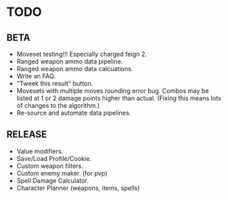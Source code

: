 # TODO
## BETA
* Moveset testing!!! Especially charged feign 2.
* Ranged weapon ammo data pipeline.
* Ranged weapon ammo data calcuations.
* Write an FAQ.
* "Tweek this result" button.
* Movesets with multiple moves rounding error bug. Combos may be listed at 1 or 2 damage points higher than actual. (Fixing this means lots of changes to the algorithm.)
* Re-source and automate data pipelines.
## RELEASE
* Value modifiers.
* Save/Load Profile/Cookie.
* Custom weapon filters.
* Custom enemy maker. (for pvp)
* Spell Damage Calculator.
* Character Planner (weapons, items, spells)
